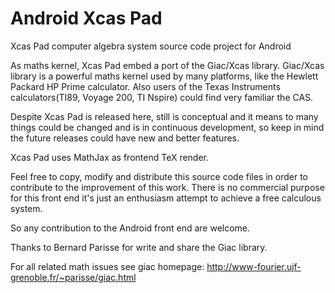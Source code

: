 Android Xcas Pad
================

Xcas Pad computer algebra system source code project for Android

As maths kernel, Xcas Pad embed a port of the Giac/Xcas library.
Giac/Xcas library is a powerful maths kernel used by many platforms, like the Hewlett Packard HP Prime calculator. 
Also users of the Texas Instruments calculators(TI89, Voyage 200, TI Nspire) could find very familiar the CAS.

Despite Xcas Pad is released here, still is conceptual and it means to many things could be changed and is in 
continuous development, so keep in mind the future releases could have new and better features.

Xcas Pad uses MathJax as frontend TeX render. 

Feel free to copy, modify and distribute this source code files in order to contribute to the improvement of this work.
There is no commercial purpose for this front end it's just an enthusiasm attempt to achieve a free calculous system.

So any contribution to the Android front end are welcome.

Thanks to Bernard Parisse for write and share the Giac library.

For all related math issues see giac homepage:
http://www-fourier.ujf-grenoble.fr/~parisse/giac.html


